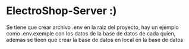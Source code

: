 # ElectroShop-Server :)

Se tiene que crear archivo .env en la raiz del proyecto, hay un ejemplo como .env.exemple con los datos de la base de datos de cada quien, ademas se tieen que crear la base de datos en local en la base de datos